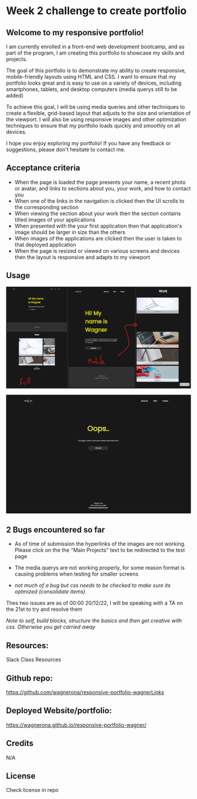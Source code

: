 # Week 2 challenge to create portfolio

## Welcome to my responsive portfolio!

I am currently enrolled in a front-end web development bootcamp, and as part of the program, I am creating this portfolio to showcase my skills and projects.

The goal of this portfolio is to demonstrate my ability to create responsive, mobile-friendly layouts using HTML and CSS. I want to ensure that my portfolio looks great and is easy to use on a variety of devices, including smartphones, tablets, and desktop computers (media querys still to be added)

To achieve this goal, I will be using media queries and other techniques to create a flexible, grid-based layout that adjusts to the size and orientation of the viewport. I will also be using responsive images and other optimization techniques to ensure that my portfolio loads quickly and smoothly on all devices.

I hope you enjoy exploring my portfolio! If you have any feedback or suggestions, please don't hesitate to contact me.

## Acceptance criteria 

- When the page is loaded the page presents your name, a recent photo or avatar, and links to sections about you, your work, and how to contact you
- When one of the links in the navigation is clicked then the UI scrolls to the corresponding section
- When viewing the section about your work then the section contains titled images of your applications
- When presented with the your first application then that application's image should be larger in size than the others
- When images of the applications are clicked then the user is taken to that deployed application
- When the page is resized or viewed on various screens and devices then the layout is responsive and adapts to my viewport

## Usage
![responsive-portfolio](assets/images/Full%20page.png)

![responsive-portfolio](assets/images/page-construction.png)

## 2 Bugs encountered so far
- As of time of submission the hyperlinks of the images are not working. Please click on the the "Main Projects" text to be redirected to the test page
- The media querys are not working properly, for some reason format is causing problems when testing for smaller screens

- *not much of a bug but css needs to be checked to make sure its optmized (consolidate items)*

Thes two issues are as of 00:00 20/12/22, I will be speaking with a TA on the 21st to try and resolve them

*Note to self, build blocks, structure the basics and then get creative with css. Otherwise you get carried away*

## Resources:

Slack Class Resources 

## Github repo:

https://github.com/wagnerona/responsive-portfolio-wagnerLinks

## Deployed Website/portfolio:

https://wagnerona.github.io/responsive-portfolio-wagner/

## Credits

N/A

## License

Check license in repo




